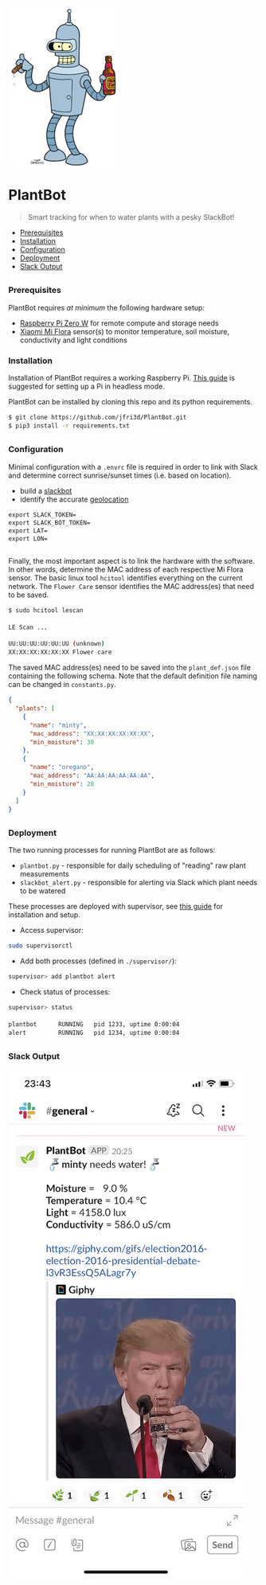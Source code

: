 ![alt text](assets/bender.png "PlantBot")
# PlantBot 

> Smart tracking for when to water plants with a pesky SlackBot!

- [Prerequisites](#prerequisites)
- [Installation](#installation)
- [Configuration](#configuration)
- [Deployment](#deployment)
- [Slack Output](#slack-output)

##
<a name="prerequisites"></a>
### Prerequisites

PlantBot requires _at minimum_ the following hardware setup:

- [Raspberry Pi Zero W](https://www.raspberrypi.org/products/raspberry-pi-zero-w/) for remote compute and storage needs
- [Xiaomi Mi Flora](https://xiaomi-mi.com/sockets-and-sensors/xiaomi-huahuacaocao-flower-care-smart-monitor/) sensor(s) to monitor temperature, soil moisture, conductivity and light conditions

<a name="installation"></a>
### Installation

Installation of PlantBot requires a working Raspberry Pi. [This guide](http://frederickvandenbosch.be/?p=2385) is suggested for setting up a Pi in headless mode.

PlantBot can be installed by cloning this repo and its python requirements.

```bash
$ git clone https://github.com/jfri3d/PlantBot.git
$ pip3 install -r requirements.txt
```

##
<a name="configuration"></a>
### Configuration

Minimal configuration with a `.envrc` file is required in order to link with Slack and determine correct sunrise/sunset times (i.e. based on location).

- build a [slackbot](https://api.slack.com/bot-users)
- identify the accurate [geolocation](https://www.latlong.net/) 

```text
export SLACK_TOKEN=
export SLACK_BOT_TOKEN=
export LAT=
export LON=
```

##

Finally, the most important aspect is to link the hardware with the software. In other words, determine the MAC address of each respective Mi Flora sensor. The basic linux tool `hcitool` identifies everything on the current network. The `Flower Care` sensor identifies the MAC address(es) that need to be saved.

```bash
$ sudo hcitool lescan

LE Scan ...

UU:UU:UU:UU:UU:UU (unknown)
XX:XX:XX:XX:XX:XX Flower care
```

The saved MAC address(es) need to be saved into the `plant_def.json` file containing the following schema. Note that the default definition file naming can be changed in `constants.py`.

```json
{
  "plants": [
    {
      "name": "minty",
      "mac_address": "XX:XX:XX:XX:XX:XX",
      "min_moisture": 30
    },
    {
      "name": "oregano",
      "mac_address": "AA:AA:AA:AA:AA:AA",
      "min_moisture": 20
    }
  ]
}

```

##
<a name="deployment"></a>
### Deployment

The two running processes for running PlantBot are as follows:

- `plantbot.py` - responsible for daily scheduling of "reading" raw plant measurements
- `slackbot_alert.py` - responsible for alerting via Slack which plant needs to be watered

These processes are deployed with supervisor, see [this guide](https://www.vultr.com/docs/installing-and-configuring-supervisor-on-ubuntu-16-04) for installation and setup.

- Access supervisor:
```bash
sudo supervisorctl
```

- Add both processes (defined in `./supervisor/`):
```bash
supervisor> add plantbot alert
```

- Check status of processes:
```bash
supervisor> status

plantbot      RUNNING   pid 1233, uptime 0:00:04
alert         RUNNING   pid 1234, uptime 0:00:04
```

##
<a name="slack-output"></a>
### Slack Output

![alt text](assets/slack.jpeg "PlantBot")
